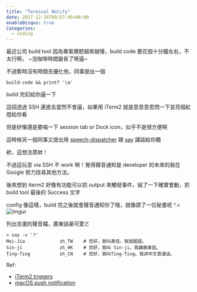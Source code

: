 ```yaml
---
title: "Terminal Notify"
date: 2017-12-26T09:57:45+08:00
enableDisqus: true
Categories:
  - coding
---
```


最近公司 build tool 因為專案爆肥越來越慢，build code 要花個十分鐘左右，不太行啊， ~泡咖啡時間變長了呀逼~

<!--more-->

不過暫時沒有時間去優化他，同事提出一個
```
build-code && printf '\a'
```

build 完扣給你逼一下

這招透過 SSH 連進去當然不會逼，如果用 iTerm2 就是意思意思閃一下並亮個紅燈給你看

但是好像還是要喵一下 session tab or Dock icon，似乎不是很方便啊

這時候另一個同事又提出用 [speech-dispatcher](https://devel.freebsoft.org/speechd) 跟 [say](https://developer.apple.com/legacy/library/documentation/Darwin/Reference/ManPages/man1/say.1.html) 講話給你聽

欸，這想法蒸蚌！

不過這玩意 via SSH 不 work 啊！覺得聲音通知是 developer 的未來的我在 Google 努力找尋其他方法。

後來想到 iterm2 好像有功能可以抓 output 來觸發事件，組了一下確實會動，抓 build tool 最後的 Success 文字

config 像這樣，build 完之後就會聲音通知你了哦，就像請了一位秘書呢 ^.<
![Imgur](https://i.imgur.com/TGaTOFA.png)


列出支援的聲音檔，廣東話豪可愛ㄛ
```
> say -v '?'
Mei-Jia             zh_TW    # 您好，我叫美佳。我說國語。
Sin-ji              zh_HK    # 您好，我叫 Sin-ji。我講廣東話。
Ting-Ting           zh_CN    # 您好，我叫Ting-Ting。我讲中文普通话。
```


Ref:

- [iTerm2 triggers](https://www.iterm2.com/documentation-triggers.html)
- [macOS push notification](https://github.com/julienXX/terminal-notifier)
